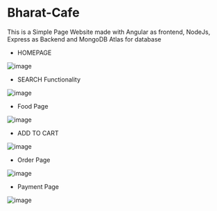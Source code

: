 # Bharat-Cafe

This is a Simple Page Website made with Angular as frontend, NodeJs, Express as Backend and MongoDB Atlas for database


- HOMEPAGE

![image](https://user-images.githubusercontent.com/65745841/226131135-52b094a4-13a4-4473-9fcb-e96f77aec34e.png)

- SEARCH Functionality

![image](https://user-images.githubusercontent.com/65745841/226131159-81ebe342-a6d0-4d79-ab52-426db01f1edd.png)

- Food Page

![image](https://user-images.githubusercontent.com/65745841/226131221-17378835-9897-4257-bd69-c7c428dbc580.png)

- ADD TO CART

![image](https://user-images.githubusercontent.com/65745841/226132163-542d6f7f-c1ec-475c-88b9-5ff123237a79.png)

- Order Page

![image](https://user-images.githubusercontent.com/65745841/226132317-ce6b9f2f-0ed9-42e5-9387-d3a16258d7c6.png)

- Payment Page

![image](https://user-images.githubusercontent.com/65745841/226132452-c85089e6-b106-4fe3-b884-545b5593e48a.png)

